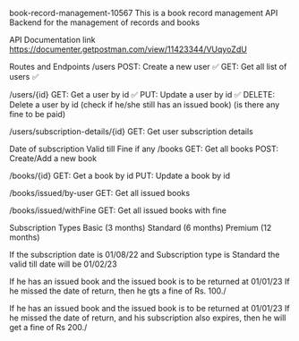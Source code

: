 book-record-management-10567
This is a book record management API Backend for the management of records and books

API Documentation link
https://documenter.getpostman.com/view/11423344/VUqyoZdU

Routes and Endpoints
/users
POST: Create a new user ✅ GET: Get all list of users ✅

/users/{id}
GET: Get a user by id ✅ PUT: Update a user by id ✅ DELETE: Delete a user by id (check if he/she still has an issued book) (is there any fine to be paid)

/users/subscription-details/{id}
GET: Get user subscription details

Date of subscription
Valid till
Fine if any
/books
GET: Get all books POST: Create/Add a new book

/books/{id}
GET: Get a book by id PUT: Update a book by id

/books/issued/by-user
GET: Get all issued books

/books/issued/withFine
GET: Get all issued books with fine

Subscription Types
Basic (3 months) Standard (6 months) Premium (12 months)

If the subscription date is 01/08/22 and Subscription type is Standard the valid till date will be 01/02/23

If he has an issued book and the issued book is to be returned at 01/01/23 If he missed the date of return, then he gts a fine of Rs. 100./

If he has an issued book and the issued book is to be returned at 01/01/23 If he missed the date of return, and his subscription also expires, then he will get a fine of Rs 200./
